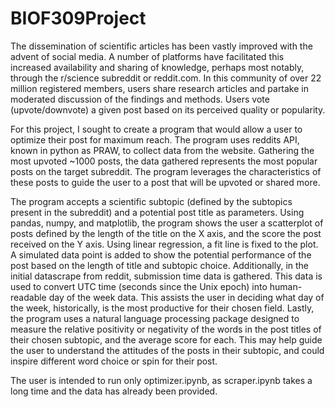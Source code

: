 ﻿# BIOF309Project
The dissemination of scientific articles has been vastly improved with the advent of social media. A number of platforms have facilitated this increased availability and sharing of knowledge, perhaps most notably, through the r/science subreddit or reddit.com. In this community of over 22 million registered members, users share research articles and partake in moderated discussion of the findings and methods. Users vote (upvote/downvote) a given post based on its perceived quality or popularity.

For this project, I sought to create a program that would allow a user to optimize their post for maximum reach. The program uses reddits API, known in python as PRAW, to collect data from the website. Gathering the most upvoted ~1000 posts, the data gathered represents the most popular posts on the target subreddit. The program leverages the characteristics of these posts to guide the user to a post that will be upvoted or shared more.

The program accepts a scientific subtopic (defined by the subtopics present in the subreddit) and a potential post title as parameters. Using pandas, numpy, and matplotlib, the program shows the user a scatterplot of posts defined by the length of the title on the X axis, and the score the post received on the Y axis. Using linear regression, a fit line is fixed to the plot. A simulated data point is added to show the potential performance of the post based on the length of title and subtopic choice. Additionally, in the initial datascrape from reddit, submission time data is gathered. This data is used to convert UTC time (seconds since the Unix epoch) into human-readable day of the week data. This assists the user in deciding what day of the week, historically, is the most productive for their chosen field. Lastly, the program uses a natural language processing package designed to measure the relative positivity or negativity of the words in the post titles of their chosen subtopic, and the average score for each. This may help guide the user to understand the attitudes of the posts in their subtopic, and could inspire different word choice or spin for their post.

The user is intended to run only optimizer.ipynb, as scraper.ipynb takes a long time and the data has already been provided.
